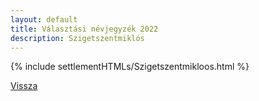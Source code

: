 ```yaml
---
layout: default
title: Választási névjegyzék 2022
description: Szigetszentmiklós
---
```


{% include settlementHTMLs/Szigetszentmikloos.html %}

[Vissza](../)